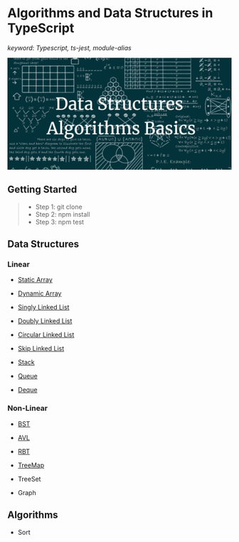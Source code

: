# Algorithms and Data Structures in TypeScript

*keyword*: *Typescript, ts-jest, module-alias*

![Algorithms and Data Structures](./assets/background.png)

## Getting Started

> - Step 1: git clone
> - Step 2: npm install
> - Step 3: npm test

## Data Structures

### Linear

- [Static Array](https://github.com/gaoyuan1223m/Algorithms-and-Data-Structures-with-Typescript/blob/master/src/DataStructure/array/array.ts)

- [Dynamic Array](https://github.com/gaoyuan1223m/Algorithms-and-Data-Structures-with-Typescript/blob/master/src/DataStructure/array/array.ts)

- [Singly Linked List](https://github.com/gaoyuan1223m/Algorithms-and-Data-Structures-with-Typescript/blob/master/src/DataStructure/linked-list/linked-list.ts)

- [Doubly Linked List](https://github.com/gaoyuan1223m/Algorithms-and-Data-Structures-with-Typescript/blob/master/src/DataStructure/linked-list/linked-list.ts)

- [Circular Linked List](https://github.com/gaoyuan1223m/Algorithms-and-Data-Structures-with-Typescript/blob/master/src/DataStructure/linked-list/linked-list.ts)

- [Skip Linked List](https://github.com/gaoyuan1223m/Algorithms-and-Data-Structures-with-Typescript/blob/master/src/DataStructure/linked-list/linked-list.ts)

- [Stack](https://github.com/gaoyuan1223m/Algorithms-and-Data-Structures-with-Typescript/blob/master/src/DataStructure/stack-queue/stack.ts)

- [Queue](https://github.com/gaoyuan1223m/Algorithms-and-Data-Structures-with-Typescript/blob/master/src/DataStructure/stack-queue/queue.ts)

- [Deque](https://github.com/gaoyuan1223m/Algorithms-and-Data-Structures-with-Typescript/blob/master/src/DataStructure/stack-queue/deque.ts)

### Non-Linear

- [BST](https://github.com/gaoyuan1223m/Algorithms-and-Data-Structures-with-Typescript/blob/master/src/DataStructure/tree/tree.ts)

- [AVL](https://github.com/gaoyuan1223m/Algorithms-and-Data-Structures-with-Typescript/blob/master/src/DataStructure/tree/tree.ts)

- [RBT](https://github.com/gaoyuan1223m/Algorithms-and-Data-Structures-with-Typescript/blob/master/src/DataStructure/tree/tree.ts)

- [TreeMap](https://github.com/gaoyuan1223m/Algorithms-and-Data-Structures-with-Typescript/blob/master/src/DataStructure/map-set/tree-map.ts)

- TreeSet

- Graph


## Algorithms

- Sort
